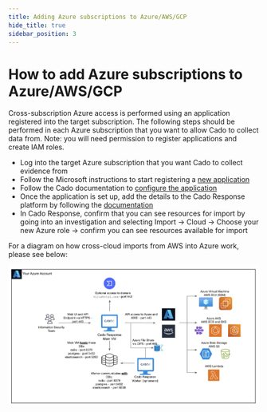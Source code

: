 ```yaml
---
title: Adding Azure subscriptions to Azure/AWS/GCP
hide_title: true
sidebar_position: 3
---
```


# How to add Azure subscriptions to Azure/AWS/GCP
Cross-subscription Azure access is performed using an application registered into the target subscription. The following steps should be performed in each Azure subscription that you want to allow Cado to collect data from. Note: you will need permission to register applications and create IAM roles.

* Log into the target Azure subscription that you want Cado to collect evidence from
* Follow the Microsoft instructions to start registering a [new application](https://learn.microsoft.com/en-us/entra/identity-platform/quickstart-register-app)
* Follow the Cado documentation to [configure the application](/cado-response/deploy/azure/azure-cross-tenancy-subscriptions#setting-up-an-app-registration-for-cross-tenancysubscription-acquisitions)
* Once the application is set up, add the details to the Cado Response platform by following the [documentation](/cado-response/deploy/azure/azure-cross-tenancy-subscriptions#registering-credentials-within-cado)
* In Cado Response, confirm that you can see resources for import by going into an investigation and selecting Import -> Cloud -> Choose your new Azure role -> confirm you can see resources available for import

For a diagram on how cross-cloud imports from AWS into Azure work, please see below:

![Azure Cross](/img/azure-cross.png)